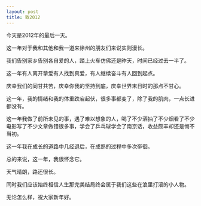 ```yaml
---
layout: post
title: 致2012
---
```


今天是2012年的最后一天。

这一年对于我和其他和我一道来徐州的朋友们来说实则漫长。

我们告别家乡告别各自爱的人，踏上火车仿佛还是昨天，时间已经过去一半了。

这一年有人离开挚爱有人找到真爱，有人继续奋斗有人回到起点。

庆幸我们的同甘共苦，庆幸你我的坚持到底，庆幸世界末日时的那点不甘心。

这一年，我的情绪和我的体重跌宕起伏，很多事都变了，除了我的肌肉，一点长进都没有。

这一年我做了前所未见的事，遇了难以想象的人，喝了不少酒抽了不少烟看了不少电影写了不少文章做错很多事，学会了乒乓球学会了南京话，收益颇丰却还是悔不当初。

这一年我在成长的道路中几经退后，在成熟的过程中多次徘徊。

总的来说，这一年，我很怀念它。

天气晴朗，路还很长。

同时我们应该始终相信人生那完美结局终会属于我们这些在浪里打滚的小人物。

无论怎么样，祝大家新年好。